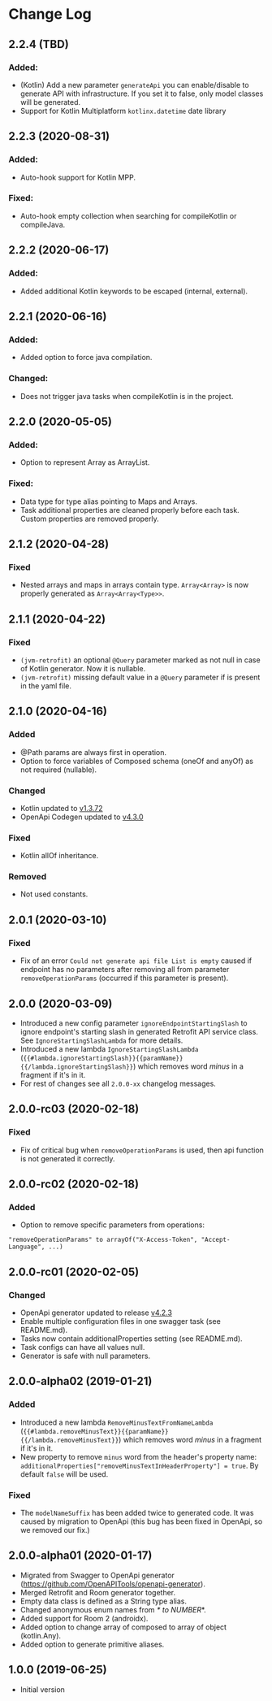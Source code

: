 Change Log
==========
## 2.2.4 (TBD)

### Added:
- (Kotlin) Add a new parameter `generateApi` you can enable/disable to generate API with infrastructure. 
  If you set it to false, only model classes will be generated.
- Support for Kotlin Multiplatform `kotlinx.datetime` date library

## 2.2.3 (2020-08-31)

### Added:
- Auto-hook support for Kotlin MPP.

### Fixed:
- Auto-hook empty collection when searching for compileKotlin or compileJava.

## 2.2.2 (2020-06-17)

### Added:
- Added additional Kotlin keywords to be escaped (internal, external).

## 2.2.1 (2020-06-16)

### Added:
- Added option to force java compilation.

### Changed:
- Does not trigger java tasks when compileKotlin is in the project.

## 2.2.0 (2020-05-05)

### Added:
- Option to represent Array as ArrayList.

### Fixed:
- Data type for type alias pointing to Maps and Arrays.
- Task additional properties are cleaned properly before each task. Custom properties are removed properly.

## 2.1.2 (2020-04-28)

### Fixed
- Nested arrays and maps in arrays contain type. `Array<Array>` is now properly generated as `Array<Array<Type>>`.

## 2.1.1 (2020-04-22)

### Fixed
- `(jvm-retrofit)` an optional `@Query` parameter marked as not null in case of Kotlin generator. Now it is nullable.
- `(jvm-retrofit)` missing default value in a `@Query` parameter if is present in the yaml file.

## 2.1.0 (2020-04-16)

### Added
- @Path params are always first in operation.
- Option to force variables of Composed schema (oneOf and anyOf) as not required (nullable).

### Changed
- Kotlin updated to [v1.3.72](https://github.com/JetBrains/kotlin/releases/tag/v1.3.72)
- OpenApi Codegen updated to [v4.3.0](https://github.com/OpenAPITools/openapi-generator/releases/tag/v4.3.0)

### Fixed
- Kotlin allOf inheritance.

### Removed
- Not used constants.

## 2.0.1 (2020-03-10)

### Fixed
- Fix of an error `Could not generate api file List is empty` caused if endpoint has no parameters after removing all from 
parameter `removeOperationParams` (occurred if this parameter is present).

## 2.0.0 (2020-03-09)
- Introduced a new config parameter `ignoreEndpointStartingSlash` to ignore endpoint's starting slash in generated 
Retrofit API service class. See `IgnoreStartingSlashLambda` for more details.
- Introduced a new lambda `IgnoreStartingSlashLambda` (`{{#lambda.ignoreStartingSlash}}{{paramName}}{{/lambda.ignoreStartingSlash}}`) 
which removes word *minus* in a fragment if it's in it.
- For rest of changes see all `2.0.0-xx` changelog messages.

## 2.0.0-rc03 (2020-02-18)

### Fixed
- Fix of critical bug when `removeOperationParams` is used, then api function is not generated it correctly.

## 2.0.0-rc02 (2020-02-18)

### Added
- Option to remove specific parameters from operations:
```
"removeOperationParams" to arrayOf("X-Access-Token", "Accept-Language", ...)
```

## 2.0.0-rc01 (2020-02-05)

### Changed
- OpenApi generator updated to release [v4.2.3](https://github.com/OpenAPITools/openapi-generator/releases/tag/v4.2.3)
- Enable multiple configuration files in one swagger task (see README.md).
- Tasks now contain additionalProperties setting (see README.md).
- Task configs can have all values null.
- Generator is safe with null parameters.

## 2.0.0-alpha02 (2019-01-21)

### Added
- Introduced a new lambda `RemoveMinusTextFromNameLambda` (`{{#lambda.removeMinusText}}{{paramName}}{{/lambda.removeMinusText}}`) which removes word *minus* in a fragment if it's in it.
- New property to remove `minus` word from the header's property name: `additionalProperties["removeMinusTextInHeaderProperty"] = true`. By default `false` will be used.

### Fixed
- The `modelNameSuffix` has been added twice to generated code. It was caused by migration to OpenApi (this bug has been fixed in OpenApi, so we removed our fix.)

## 2.0.0-alpha01 (2020-01-17)
- Migrated from Swagger to OpenApi generator (https://github.com/OpenAPITools/openapi-generator).
- Merged Retrofit and Room generator together.
- Empty data class is defined as a String type alias.
- Changed anonymous enum names from _* to NUMBER_*.
- Added support for Room 2 (androidx).
- Added option to change array of composed to array of object (kotlin.Any).
- Added option to generate primitive aliases.

## 1.0.0 (2019-06-25)
- Initial version
